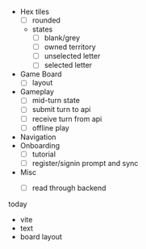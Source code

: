 - Hex tiles
  - [ ] rounded
  - states
    - [ ] blank/grey
    - [ ] owned territory
    - [ ] unselected letter
    - [ ] selected letter

- Game Board
  - [ ] layout

- Gameplay
  - [ ] mid-turn state
  - [ ] submit turn to api
  - [ ] receive turn from api
  - [ ] offline play

- Navigation
- Onboarding
  - [ ] tutorial
  - [ ] register/signin prompt and sync

- Misc
  - [ ] read through backend


today
- vite
- text
- board layout